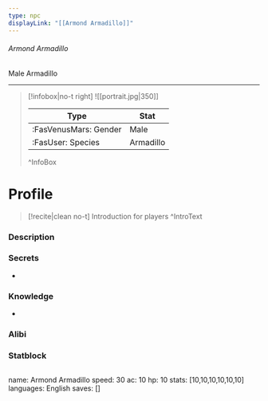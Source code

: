 ```yaml
---
type: npc
displayLink: "[[Armond Armadillo]]"
---
```


###### Armond Armadillo
<span class="sub2">Male Armadillo </span>
___

> [!infobox|no-t right]
> ![[portrait.jpg|350]]
>
> | Type | Stat |
> | ---- | ---- |
> | :FasVenusMars: Gender | Male |
> | :FasUser: Species | Armadillo |
>^InfoBox

# Profile

> [!recite|clean no-t]
>	Introduction for players
>^IntroText

### Description


### Secrets
- 

### Knowledge
- 

### Alibi 


### Statblock
>```statblock
name: Armond Armadillo
speed: 30
ac: 10
hp: 10
stats: [10,10,10,10,10,10]
languages: English
saves: []